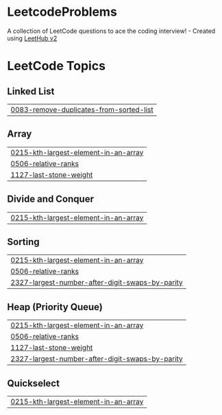 # LeetcodeProblems
A collection of LeetCode questions to ace the coding interview! - Created using [LeetHub v2](https://github.com/arunbhardwaj/LeetHub-2.0)

<!---LeetCode Topics Start-->
# LeetCode Topics
## Linked List
|  |
| ------- |
| [0083-remove-duplicates-from-sorted-list](https://github.com/MagibalanGitHub/LeetcodeProblems/tree/master/0083-remove-duplicates-from-sorted-list) |
## Array
|  |
| ------- |
| [0215-kth-largest-element-in-an-array](https://github.com/MagibalanGitHub/LeetcodeProblems/tree/master/0215-kth-largest-element-in-an-array) |
| [0506-relative-ranks](https://github.com/MagibalanGitHub/LeetcodeProblems/tree/master/0506-relative-ranks) |
| [1127-last-stone-weight](https://github.com/MagibalanGitHub/LeetcodeProblems/tree/master/1127-last-stone-weight) |
## Divide and Conquer
|  |
| ------- |
| [0215-kth-largest-element-in-an-array](https://github.com/MagibalanGitHub/LeetcodeProblems/tree/master/0215-kth-largest-element-in-an-array) |
## Sorting
|  |
| ------- |
| [0215-kth-largest-element-in-an-array](https://github.com/MagibalanGitHub/LeetcodeProblems/tree/master/0215-kth-largest-element-in-an-array) |
| [0506-relative-ranks](https://github.com/MagibalanGitHub/LeetcodeProblems/tree/master/0506-relative-ranks) |
| [2327-largest-number-after-digit-swaps-by-parity](https://github.com/MagibalanGitHub/LeetcodeProblems/tree/master/2327-largest-number-after-digit-swaps-by-parity) |
## Heap (Priority Queue)
|  |
| ------- |
| [0215-kth-largest-element-in-an-array](https://github.com/MagibalanGitHub/LeetcodeProblems/tree/master/0215-kth-largest-element-in-an-array) |
| [0506-relative-ranks](https://github.com/MagibalanGitHub/LeetcodeProblems/tree/master/0506-relative-ranks) |
| [1127-last-stone-weight](https://github.com/MagibalanGitHub/LeetcodeProblems/tree/master/1127-last-stone-weight) |
| [2327-largest-number-after-digit-swaps-by-parity](https://github.com/MagibalanGitHub/LeetcodeProblems/tree/master/2327-largest-number-after-digit-swaps-by-parity) |
## Quickselect
|  |
| ------- |
| [0215-kth-largest-element-in-an-array](https://github.com/MagibalanGitHub/LeetcodeProblems/tree/master/0215-kth-largest-element-in-an-array) |
<!---LeetCode Topics End-->